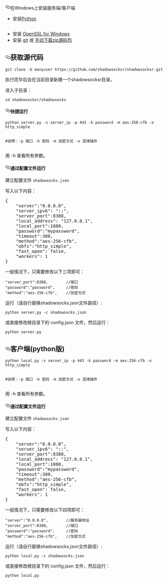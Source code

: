 <a id="user-content-在windows上安装服务端客户端" class="anchor" href="#%E5%9C%A8windows%E4%B8%8A%E5%AE%89%E8%A3%85%E6%9C%8D%E5%8A%A1%E7%AB%AF%E5%AE%A2%E6%88%B7%E7%AB%AF" aria-hidden="true"><svg aria-hidden="true" class="octicon octicon-link" height="16" version="1.1" viewbox="0 0 16 16" width="16"><path fill-rule="evenodd" d="M4 9h1v1H4c-1.5 0-3-1.69-3-3.5S2.55 3 4 3h4c1.45 0 3 1.69 3 3.5 0 1.41-.91 2.72-2 3.25V8.59c.58-.45 1-1.27 1-2.09C10 5.22 8.98 4 8 4H4c-.98 0-2 1.22-2 2.5S3 9 4 9zm9-3h-1v1h1c1 0 2 1.22 2 2.5S13.98 12 13 12H9c-.98 0-2-1.22-2-2.5 0-.83.42-1.64 1-2.09V6.25c-1.09.53-2 1.84-2 3.25C6 11.31 7.55 13 9 13h4c1.45 0 3-1.69 3-3.5S14.5 6 13 6z"></path></svg></a>在Windows上安装服务端/客户端</h1>
<ul>
<li>安装<a href="https://www.python.org/downloads/windows/">Python</a>
</li>
</ul>
<p><img src="https://cloud.githubusercontent.com/assets/493124/5639371/0b91b9fa-9650-11e4-9782-44526d25f2fa.png" alt=""></p>
<ul>
<li>安装 <a href="https://slproweb.com/products/Win32OpenSSL.html">OpenSSL for Windows</a>
</li>
<li>安装 <a href="http://git-scm.com/download/">git</a> 或 <a href="https://github.com/shadowsocksrr/shadowsocksr">手动下载zip源码包</a>
</li>
</ul>
<h2>
<a id="user-content-获取源代码" class="anchor" href="#%E8%8E%B7%E5%8F%96%E6%BA%90%E4%BB%A3%E7%A0%81" aria-hidden="true"><svg aria-hidden="true" class="octicon octicon-link" height="16" version="1.1" viewbox="0 0 16 16" width="16"><path fill-rule="evenodd" d="M4 9h1v1H4c-1.5 0-3-1.69-3-3.5S2.55 3 4 3h4c1.45 0 3 1.69 3 3.5 0 1.41-.91 2.72-2 3.25V8.59c.58-.45 1-1.27 1-2.09C10 5.22 8.98 4 8 4H4c-.98 0-2 1.22-2 2.5S3 9 4 9zm9-3h-1v1h1c1 0 2 1.22 2 2.5S13.98 12 13 12H9c-.98 0-2-1.22-2-2.5 0-.83.42-1.64 1-2.09V6.25c-1.09.53-2 1.84-2 3.25C6 11.31 7.55 13 9 13h4c1.45 0 3-1.69 3-3.5S14.5 6 13 6z"></path></svg></a>获取源代码</h2>
<p><code>git clone -b manyuser https://github.com/shadowsocksr/shadowsocksr.git</code></p>
<p>执行完毕后会在当前目录新建一个shadowsocksr目录。</p>
<p>进入子目录：</p>
<pre><code>cd shadowsocksr/shadowsocks
</code></pre>
<h4>
<a id="user-content-快捷运行" class="anchor" href="#%E5%BF%AB%E6%8D%B7%E8%BF%90%E8%A1%8C" aria-hidden="true"><svg aria-hidden="true" class="octicon octicon-link" height="16" version="1.1" viewbox="0 0 16 16" width="16"><path fill-rule="evenodd" d="M4 9h1v1H4c-1.5 0-3-1.69-3-3.5S2.55 3 4 3h4c1.45 0 3 1.69 3 3.5 0 1.41-.91 2.72-2 3.25V8.59c.58-.45 1-1.27 1-2.09C10 5.22 8.98 4 8 4H4c-.98 0-2 1.22-2 2.5S3 9 4 9zm9-3h-1v1h1c1 0 2 1.22 2 2.5S13.98 12 13 12H9c-.98 0-2-1.22-2-2.5 0-.83.42-1.64 1-2.09V6.25c-1.09.53-2 1.84-2 3.25C6 11.31 7.55 13 9 13h4c1.45 0 3-1.69 3-3.5S14.5 6 13 6z"></path></svg></a>快捷运行</h4>
<pre><code>python server.py -s server_ip -p 443 -k password -m aes-256-cfb -o http_simple

#说明：-p 端口 -k 密码  -m 加密方式 -o 混淆插件
</code></pre>
<p>用 -h 查看所有参数。</p>
<h4>
<a id="user-content-通过配置文件运行" class="anchor" href="#%E9%80%9A%E8%BF%87%E9%85%8D%E7%BD%AE%E6%96%87%E4%BB%B6%E8%BF%90%E8%A1%8C" aria-hidden="true"><svg aria-hidden="true" class="octicon octicon-link" height="16" version="1.1" viewbox="0 0 16 16" width="16"><path fill-rule="evenodd" d="M4 9h1v1H4c-1.5 0-3-1.69-3-3.5S2.55 3 4 3h4c1.45 0 3 1.69 3 3.5 0 1.41-.91 2.72-2 3.25V8.59c.58-.45 1-1.27 1-2.09C10 5.22 8.98 4 8 4H4c-.98 0-2 1.22-2 2.5S3 9 4 9zm9-3h-1v1h1c1 0 2 1.22 2 2.5S13.98 12 13 12H9c-.98 0-2-1.22-2-2.5 0-.83.42-1.64 1-2.09V6.25c-1.09.53-2 1.84-2 3.25C6 11.31 7.55 13 9 13h4c1.45 0 3-1.69 3-3.5S14.5 6 13 6z"></path></svg></a>通过配置文件运行</h4>
<p>建立配置文件 <code>shadowsocks.json</code></p>
<p>写入以下内容：</p>
<div class="highlight highlight-source-js"><pre>{
    <span class="pl-s"><span class="pl-pds">"</span>server<span class="pl-pds">"</span></span><span class="pl-k">:</span><span class="pl-s"><span class="pl-pds">"</span>0.0.0.0<span class="pl-pds">"</span></span>,
    <span class="pl-s"><span class="pl-pds">"</span>server_ipv6<span class="pl-pds">"</span></span><span class="pl-k">:</span> <span class="pl-s"><span class="pl-pds">"</span>::<span class="pl-pds">"</span></span>,
    <span class="pl-s"><span class="pl-pds">"</span>server_port<span class="pl-pds">"</span></span><span class="pl-k">:</span><span class="pl-c1">8388</span>,
    <span class="pl-s"><span class="pl-pds">"</span>local_address<span class="pl-pds">"</span></span><span class="pl-k">:</span> <span class="pl-s"><span class="pl-pds">"</span>127.0.0.1<span class="pl-pds">"</span></span>,
    <span class="pl-s"><span class="pl-pds">"</span>local_port<span class="pl-pds">"</span></span><span class="pl-k">:</span><span class="pl-c1">1080</span>,
    <span class="pl-s"><span class="pl-pds">"</span>password<span class="pl-pds">"</span></span><span class="pl-k">:</span><span class="pl-s"><span class="pl-pds">"</span>mypassword<span class="pl-pds">"</span></span>,
    <span class="pl-s"><span class="pl-pds">"</span>timeout<span class="pl-pds">"</span></span><span class="pl-k">:</span><span class="pl-c1">300</span>,
    <span class="pl-s"><span class="pl-pds">"</span>method<span class="pl-pds">"</span></span><span class="pl-k">:</span><span class="pl-s"><span class="pl-pds">"</span>aes-256-cfb<span class="pl-pds">"</span></span>,
    <span class="pl-s"><span class="pl-pds">"</span>obfs<span class="pl-pds">"</span></span><span class="pl-k">:</span><span class="pl-s"><span class="pl-pds">"</span>http_simple<span class="pl-pds">"</span></span>,
    <span class="pl-s"><span class="pl-pds">"</span>fast_open<span class="pl-pds">"</span></span><span class="pl-k">:</span> <span class="pl-c1">false</span>,
    <span class="pl-s"><span class="pl-pds">"</span>workers<span class="pl-pds">"</span></span><span class="pl-k">:</span> <span class="pl-c1">1</span>
}</pre></div>
<p>一般情况下，只需要修改以下三项即可：</p>
<pre><code>"server_port":8388,        //端口
"password":"password",     //密码
"method":"aes-256-cfb",    //加密方式
</code></pre>
<p>运行（请自行替换shadowsocks.json文件路径）:</p>
<pre><code>python server.py -c shadowsocks.json
</code></pre>
<p>或直接修改根目录下的 config.json 文件，然后运行：</p>
<pre><code>python server.py
</code></pre>
<h2>
<a id="user-content-客户端python版" class="anchor" href="#%E5%AE%A2%E6%88%B7%E7%AB%AFpython%E7%89%88" aria-hidden="true"><svg aria-hidden="true" class="octicon octicon-link" height="16" version="1.1" viewbox="0 0 16 16" width="16"><path fill-rule="evenodd" d="M4 9h1v1H4c-1.5 0-3-1.69-3-3.5S2.55 3 4 3h4c1.45 0 3 1.69 3 3.5 0 1.41-.91 2.72-2 3.25V8.59c.58-.45 1-1.27 1-2.09C10 5.22 8.98 4 8 4H4c-.98 0-2 1.22-2 2.5S3 9 4 9zm9-3h-1v1h1c1 0 2 1.22 2 2.5S13.98 12 13 12H9c-.98 0-2-1.22-2-2.5 0-.83.42-1.64 1-2.09V6.25c-1.09.53-2 1.84-2 3.25C6 11.31 7.55 13 9 13h4c1.45 0 3-1.69 3-3.5S14.5 6 13 6z"></path></svg></a>客户端(python版)</h2>
<pre><code>python local.py -s server_ip -p 443 -k password -m aes-256-cfb -o http_simple

#说明：-p 端口 -k 密码  -m 加密方式 -o 混淆插件
</code></pre>
<p>用 -h 查看所有参数。</p>
<h4>
<a id="user-content-通过配置文件运行-1" class="anchor" href="#%E9%80%9A%E8%BF%87%E9%85%8D%E7%BD%AE%E6%96%87%E4%BB%B6%E8%BF%90%E8%A1%8C-1" aria-hidden="true"><svg aria-hidden="true" class="octicon octicon-link" height="16" version="1.1" viewbox="0 0 16 16" width="16"><path fill-rule="evenodd" d="M4 9h1v1H4c-1.5 0-3-1.69-3-3.5S2.55 3 4 3h4c1.45 0 3 1.69 3 3.5 0 1.41-.91 2.72-2 3.25V8.59c.58-.45 1-1.27 1-2.09C10 5.22 8.98 4 8 4H4c-.98 0-2 1.22-2 2.5S3 9 4 9zm9-3h-1v1h1c1 0 2 1.22 2 2.5S13.98 12 13 12H9c-.98 0-2-1.22-2-2.5 0-.83.42-1.64 1-2.09V6.25c-1.09.53-2 1.84-2 3.25C6 11.31 7.55 13 9 13h4c1.45 0 3-1.69 3-3.5S14.5 6 13 6z"></path></svg></a>通过配置文件运行</h4>
<p>建立配置文件 <code>shadowsocks.json</code></p>
<p>写入以下内容：</p>
<div class="highlight highlight-source-js"><pre>{
    <span class="pl-s"><span class="pl-pds">"</span>server<span class="pl-pds">"</span></span><span class="pl-k">:</span><span class="pl-s"><span class="pl-pds">"</span>0.0.0.0<span class="pl-pds">"</span></span>,
    <span class="pl-s"><span class="pl-pds">"</span>server_ipv6<span class="pl-pds">"</span></span><span class="pl-k">:</span> <span class="pl-s"><span class="pl-pds">"</span>::<span class="pl-pds">"</span></span>,
    <span class="pl-s"><span class="pl-pds">"</span>server_port<span class="pl-pds">"</span></span><span class="pl-k">:</span><span class="pl-c1">8388</span>,
    <span class="pl-s"><span class="pl-pds">"</span>local_address<span class="pl-pds">"</span></span><span class="pl-k">:</span> <span class="pl-s"><span class="pl-pds">"</span>127.0.0.1<span class="pl-pds">"</span></span>,
    <span class="pl-s"><span class="pl-pds">"</span>local_port<span class="pl-pds">"</span></span><span class="pl-k">:</span><span class="pl-c1">1080</span>,
    <span class="pl-s"><span class="pl-pds">"</span>password<span class="pl-pds">"</span></span><span class="pl-k">:</span><span class="pl-s"><span class="pl-pds">"</span>mypassword<span class="pl-pds">"</span></span>,
    <span class="pl-s"><span class="pl-pds">"</span>timeout<span class="pl-pds">"</span></span><span class="pl-k">:</span><span class="pl-c1">300</span>,
    <span class="pl-s"><span class="pl-pds">"</span>method<span class="pl-pds">"</span></span><span class="pl-k">:</span><span class="pl-s"><span class="pl-pds">"</span>aes-256-cfb<span class="pl-pds">"</span></span>,
    <span class="pl-s"><span class="pl-pds">"</span>obfs<span class="pl-pds">"</span></span><span class="pl-k">:</span><span class="pl-s"><span class="pl-pds">"</span>http_simple<span class="pl-pds">"</span></span>,
    <span class="pl-s"><span class="pl-pds">"</span>fast_open<span class="pl-pds">"</span></span><span class="pl-k">:</span> <span class="pl-c1">false</span>,
    <span class="pl-s"><span class="pl-pds">"</span>workers<span class="pl-pds">"</span></span><span class="pl-k">:</span> <span class="pl-c1">1</span>
}</pre></div>
<p>一般情况下，只需要修改以下四项即可：</p>
<pre><code>"server":"0.0.0.0",        //服务器地址
"server_port":8388,        //端口
"password":"password",     //密码
"method":"aes-256-cfb",    //加密方式
</code></pre>
<p>运行（请自行替换shadowsocks.json文件路径）:</p>
<pre><code>python local.py -c shadowsocks.json
</code></pre>
<p>或直接修改根目录下的 config.json 文件，然后运行：</p>
<pre><code>python local.py
</code></pre>
